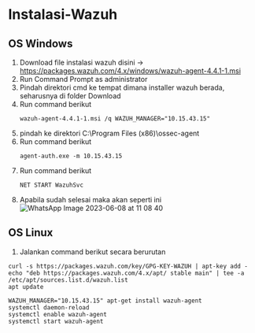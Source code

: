 # Instalasi-Wazuh

## OS Windows
1. Download file instalasi wazuh disini -> https://packages.wazuh.com/4.x/windows/wazuh-agent-4.4.1-1.msi
2. Run Command Prompt as administrator
3. Pindah direktori cmd ke tempat dimana installer wazuh berada, seharusnya di folder Download
4. Run command berikut
    ```
    wazuh-agent-4.4.1-1.msi /q WAZUH_MANAGER="10.15.43.15"
    ```
5. pindah ke direktori C:\Program Files (x86)\ossec-agent
6. Run command berikut
    ```
    agent-auth.exe -m 10.15.43.15
    ```
7. Run command berikut
    ```
    NET START WazuhSvc
    ```
8. Apabila sudah selesai maka akan seperti ini
![WhatsApp Image 2023-06-08 at 11 08 40](https://github.com/MSRanggaS/Instalasi-Wazuh/assets/61416036/a9fdbff0-d309-4cd9-8677-e553abea83cd)


## OS Linux
1. Jalankan command berikut secara berurutan
```
curl -s https://packages.wazuh.com/key/GPG-KEY-WAZUH | apt-key add -
echo "deb https://packages.wazuh.com/4.x/apt/ stable main" | tee -a /etc/apt/sources.list.d/wazuh.list
apt update

WAZUH_MANAGER="10.15.43.15" apt-get install wazuh-agent
systemctl daemon-reload
systemctl enable wazuh-agent
systemctl start wazuh-agent
```
